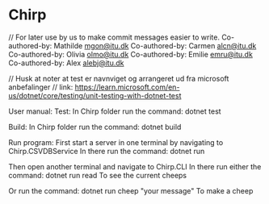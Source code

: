 # Chirp

// For later use by us to make commit messages easier to write.
Co-authored-by: Mathilde <mgon@itu.dk>
Co-authored-by: Carmen <alcn@itu.dk>
Co-authored-by: Olivia <olmo@itu.dk>
Co-authored-by: Emilie <emru@itu.dk>
Co-authored-by: Alex <alebj@itu.dk>



// Husk at noter at test er navnviget og arrangeret ud fra microsoft anbefalinger
// link: https://learn.microsoft.com/en-us/dotnet/core/testing/unit-testing-with-dotnet-test

User manual:
Test:
In Chirp folder run the command: dotnet test

Build:
In Chirp folder run the command: dotnet build

Run program:
First start a server in one terminal by navigating to Chirp.CSVDBService
In there run the command: dotnet run


Then open another terminal and navigate to Chirp.CLI
In there run either the command: dotnet run read
To see the current cheeps

Or run the command: dotnet run cheep "your message"
To make a cheep
